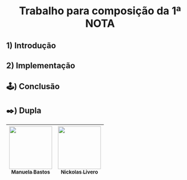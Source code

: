 <h1 align= "center"> Trabalho para composição da 1ª NOTA </h1>


## 1) Introdução


## 2) Implementação


## 🕹️) Conclusão




## ✒️) Dupla
| [<img src="https://avatars.githubusercontent.com/u/93674466?v=4" width=115><br><sub>Manuela Bastos</sub>](https://github.com/manupbastos) | [<img src="[https://avatars.githubusercontent.com/u/99101953?v=4](https://avatars.githubusercontent.com/u/90870510?v=4)" width=115><br><sub>Nickolas Livero</sub>](https://github.com/nickolaslivero) | 
| :---: |  :---:|

